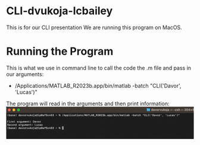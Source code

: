 # CLI-dvukoja-lcbailey
This is for our CLI presentation
We are running this program on MacOS.

# Running the Program
This is what we use in command line to call the code the .m file and pass in our arguments:
- /Applications/MATLAB_R2023b.app/bin/matlab -batch "CLI('Davor', 'Lucas')"

The program will read in the arguments and then print information:
![alttext](img.png)